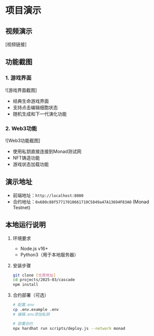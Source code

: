 # 项目演示

## 视频演示
[视频链接]

## 功能截图

### 1. 游戏界面

![游戏界面截图]

* 经典生命游戏界面
* 支持点击编辑细胞状态
* 随机生成和下一代演化功能

### 2. Web3功能

![Web3功能截图]

* 使用私钥直接连接到Monad测试网
* NFT铸造功能
* 游戏状态加载功能

## 演示地址

* 前端地址：`http://localhost:8000`
* 合约地址：`0x680c88f57717010661710C5849a47A13694F83A0` (Monad Testnet)

## 本地运行说明

1. 环境要求
   * Node.js v16+
   * Python3（用于本地服务器）

2. 安装步骤

   ```bash
   git clone [仓库地址]
   cd projects/2025-03/cascade
   npm install
   ```

3. 合约部署（可选）

   ```bash
   # 配置.env
   cp .env.example .env
   # 编辑.env添加私钥

   # 部署合约
   npx hardhat run scripts/deploy.js --network monad
   ```
